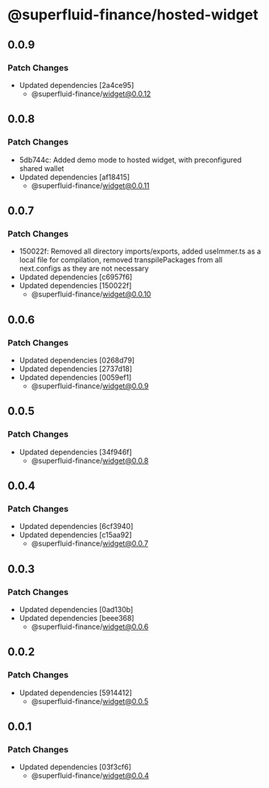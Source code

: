 # @superfluid-finance/hosted-widget

## 0.0.9

### Patch Changes

- Updated dependencies [2a4ce95]
  - @superfluid-finance/widget@0.0.12

## 0.0.8

### Patch Changes

- 5db744c: Added demo mode to hosted widget, with preconfigured shared wallet
- Updated dependencies [af18415]
  - @superfluid-finance/widget@0.0.11

## 0.0.7

### Patch Changes

- 150022f: Removed all directory imports/exports, added useImmer.ts as a local file for compilation, removed transpilePackages from all next.configs as they are not necessary
- Updated dependencies [c6957f6]
- Updated dependencies [150022f]
  - @superfluid-finance/widget@0.0.10

## 0.0.6

### Patch Changes

- Updated dependencies [0268d79]
- Updated dependencies [2737d18]
- Updated dependencies [0059ef1]
  - @superfluid-finance/widget@0.0.9

## 0.0.5

### Patch Changes

- Updated dependencies [34f946f]
  - @superfluid-finance/widget@0.0.8

## 0.0.4

### Patch Changes

- Updated dependencies [6cf3940]
- Updated dependencies [c15aa92]
  - @superfluid-finance/widget@0.0.7

## 0.0.3

### Patch Changes

- Updated dependencies [0ad130b]
- Updated dependencies [beee368]
  - @superfluid-finance/widget@0.0.6

## 0.0.2

### Patch Changes

- Updated dependencies [5914412]
  - @superfluid-finance/widget@0.0.5

## 0.0.1

### Patch Changes

- Updated dependencies [03f3cf6]
  - @superfluid-finance/widget@0.0.4
